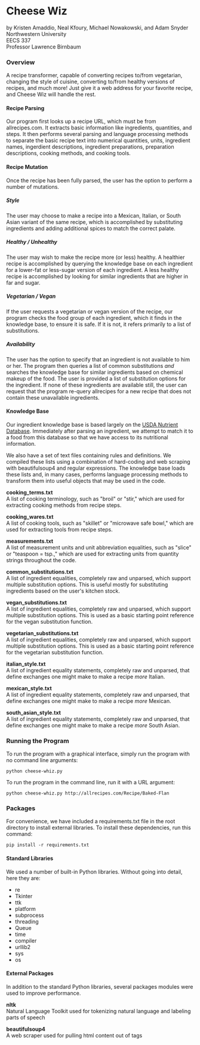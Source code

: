 # Cheese Wiz
by Kristen Amaddio, Neal Kfoury, Michael Nowakowski, and Adam Snyder  
Northwestern University  
EECS 337  
Professor Lawrence Birnbaum

### Overview
A recipe transformer, capable of converting recipes to/from vegetarian, changing the style of cuisine, converting
to/from healthy versions of recipes, and much more! Just give it a web address for your favorite recipe, and Cheese
Wiz will handle the rest.

#### Recipe Parsing
Our program first looks up a recipe URL, which must be from allrecipes.com. It extracts basic information like ingredients, quantities, and steps. It then performs several parsing and language processing methods to separate the basic recipe text into numerical quantities, units, ingredient names, ingerdient descriptions, ingredient preparations, preparation descriptions, cooking methods, and cooking tools.

#### Recipe Mutation
Once the recipe has been fully parsed, the user has the option to perform a number of mutations.

##### Style
The user may choose to make a recipe into a Mexican, Italian, or South Asian variant of the same recipe, which is accomplished by substituting ingredients and adding additional spices to match the correct palate.

##### Healthy / Unhealthy
The user may wish to make the recipe more (or less) healthy. A healthier recipe is accomplished by querying the knowledge base on each ingredient for a lower-fat or less-sugar version of each ingredient. A less healthy recipe is accomplished by looking for similar ingredients that are higher in far and sugar.

##### Vegetarian / Vegan
If the user requests a vegetarian or vegan version of the recipe, our program checks the food group of each ingredient, which it finds in the knowledge base, to ensure it is safe. If it is not, it refers primarily to a list of substitutions.

##### Availability
The user has the option to specify that an ingredient is not available to him or her. The program then queries a list of common substitutions *and* searches the knowledge base for similar ingredients based on chemical makeup of the food. The user is provided a list of substitution options for the ingredient. If none of these ingredients are available still, the user can request that the program re-query allrecipes for a new recipe that does not contain these unavailable ingredients.

#### Knowledge Base
Our ingredient knowledge base is based largely on the [USDA Nutrient Database](http://ndb.nal.usda.gov/ndb/search/list). Immediately after parsing an ingredient, we attempt to match it to a food from this database so that we have access to its nutritional information.

We also have a set of text files containing rules and definitions. We compiled these lists using a combination of hard-coding and web scraping with beautifulsoup4 and regular expressions. The knowledge base loads these lists and, in many cases, performs language processing methods to transform them into useful objects that may be used in the code.

**cooking_terms.txt**  
A list of cooking terminology, such as "broil" or "stir," which are used for extracting cooking methods from recipe steps.

**cooking_wares.txt**  
A list of cooking tools, such as "skillet" or "microwave safe bowl," which are used for extracting tools from recipe steps.

**measurements.txt**  
A list of measurement units and unit abbreviation equalities, such as "slice" or "teaspoon = tsp.," which are used for extracting units from quantity strings throughout the code.

**common_substitutions.txt**  
A list of ingredient equalities, completely raw and unparsed, which support multiple substitution options. This is useful mostly for substituting ingredients based on the user's kitchen stock.

**vegan_substitutions.txt**  
A list of ingredient equalities, completely raw and unparsed, which support multiple substitution options. This is used as a basic starting point reference for the vegan substitution function.

**vegetarian_substitutions.txt**  
A list of ingredient equalities, completely raw and unparsed, which support multiple substitution options. This is used as a basic starting point reference for the vegetarian substitution function.

**italian_style.txt**  
A list of ingredient equality statements, completely raw and unparsed, that define exchanges one might make to make a recipe *more* Italian.

**mexican_style.txt**  
A list of ingredient equality statements, completely raw and unparsed, that define exchanges one might make to make a recipe *more* Mexican.

**south_asian_style.txt**  
A list of ingredient equality statements, completely raw and unparsed, that define exchanges one might make to make a recipe *more* South Asian.

### Running the Program
To run the program with a graphical interface, simply run the program with no command line arguments:  
```
python cheese-whiz.py
```
To run the program in the command line, run it with a URL argument:
```
python cheese-whiz.py http://allrecipes.com/Recipe/Baked-Flan
```

### Packages
For convenience, we have included a requirements.txt file in the root directory to install external libraries. To install these dependencies, run this command:
```
pip install -r requirements.txt
```

#### Standard Libraries
We used a number of built-in Python libraries. Without going into detail, here they are:
* re
* Tkinter
* ttk
* platform
* subprocess
* threading
* Queue
* time
* compiler
* urllib2
* sys
* os

#### External Packages
In addition to the standard Python libraries, several packages modules were used to improve performance.

**nltk**  
Natural Language Toolkit used for tokenizing natural language and labeling parts of speech

**beautifulsoup4**  
A web scraper used for pulling html content out of tags
